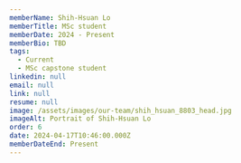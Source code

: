 ```yaml
---
memberName: Shih-Hsuan Lo
memberTitle: MSc student
memberDate: 2024 - Present
memberBio: TBD
tags:
  - Current
  - MSc capstone student
linkedin: null
email: null
link: null
resume: null
image: /assets/images/our-team/shih_hsuan_8803_head.jpg
imageAlt: Portrait of Shih-Hsuan Lo
order: 6
date: 2024-04-17T10:46:00.000Z
memberDateEnd: Present
---
```

